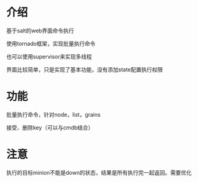 介绍
======
基于salt的web界面命令执行

使用tornado框架，实现批量执行命令

也可以使用supervisor来实现多线程

界面比较简单，只是实现了基本功能，没有添加state配置执行权限

功能
======
批量执行命令，针对node，list，grains

接受、删除key（可以与cmdb结合）

注意
======
执行的目标minion不能是down的状态，结果是所有执行完一起返回。需要优化
